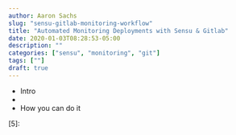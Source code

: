 ```yaml
---
author: Aaron Sachs
slug: "sensu-gitlab-monitoring-workflow"
title: "Automated Monitoring Deployments with Sensu & Gitlab"
date: 2020-01-03T08:28:53-05:00
description: ""
categories: ["sensu", "monitoring", "git"]
tags: [""]
draft: true
---
```


* Intro
* 
* How you can do it

<!--LINKS-->
[1]:
[2]:
[3]:
[4]:
[5]:


